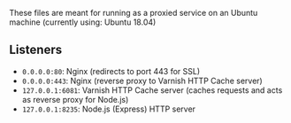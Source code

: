 These files are meant for running as a proxied service on an Ubuntu machine (currently using: Ubuntu 18.04)

## Listeners
- `0.0.0.0:80`: Nginx (redirects to port 443 for SSL)
- `0.0.0.0:443`: Nginx (reverse proxy to Varnish HTTP Cache server)
- `127.0.0.1:6081`: Varnish HTTP Cache server (caches requests and acts as reverse proxy for Node.js)
- `127.0.0.1:8235`: Node.js (Express) HTTP server